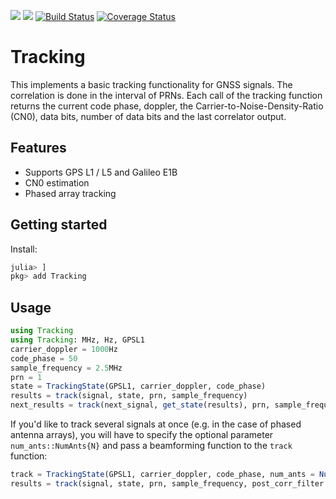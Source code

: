 [![](https://img.shields.io/badge/docs-stable-blue.svg)](https://JuliaGNSS.github.io/Tracking.jl/stable)
[![](https://img.shields.io/badge/docs-dev-blue.svg)](https://JuliaGNSS.github.io/Tracking.jl/dev)
[![Build Status](https://travis-ci.org/JuliaGNSS/Tracking.jl.svg?branch=master)](https://travis-ci.org/JuliaGNSS/Tracking.jl)
[![Coverage Status](https://coveralls.io/repos/github/JuliaGNSS/Tracking.jl/badge.svg?branch=master)](https://coveralls.io/github/JuliaGNSS/Tracking.jl?branch=master)

# Tracking
This implements a basic tracking functionality for GNSS signals. The correlation is done in the interval of PRNs. Each call of the tracking function returns the current code phase, doppler, the Carrier-to-Noise-Density-Ratio (CN0), data bits, number of data bits and the last correlator output.

## Features

* Supports GPS L1 / L5 and Galileo E1B
* CN0 estimation
* Phased array tracking

## Getting started

Install:
```julia
julia> ]
pkg> add Tracking
```

## Usage

```julia
using Tracking
using Tracking: MHz, Hz, GPSL1
carrier_doppler = 1000Hz
code_phase = 50
sample_frequency = 2.5MHz
prn = 1
state = TrackingState(GPSL1, carrier_doppler, code_phase)
results = track(signal, state, prn, sample_frequency)
next_results = track(next_signal, get_state(results), prn, sample_frequency)
```

If you'd like to track several signals at once (e.g. in the case of phased antenna arrays), you will have to specify the optional parameter `num_ants::NumAnts{N}` and pass a beamforming function to the `track` function:

```julia
track = TrackingState(GPSL1, carrier_doppler, code_phase, num_ants = NumAnts(4)) # 4 antenna channels
results = track(signal, state, prn, sample_frequency, post_corr_filter = x -> x[1]) # Post corr filter is optional
```
